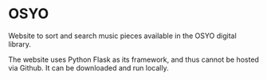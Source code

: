 # OSYO
Website to sort and search music pieces available in the OSYO digital library.

The website uses Python Flask as its framework, and thus cannot be hosted via Github. It can be downloaded and run locally.
